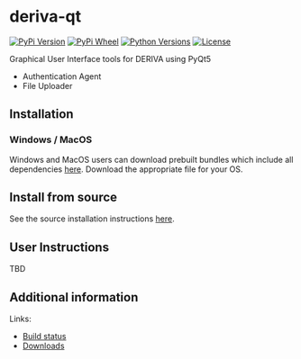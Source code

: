 # deriva-qt
[![PyPi Version](https://img.shields.io/pypi/v/deriva-qt.svg)](https://pypi.python.org/pypi/deriva-qt)
[![PyPi Wheel](https://img.shields.io/pypi/wheel/deriva-qt.svg)](https://pypi.python.org/pypi/deriva-qt)
[![Python Versions](https://img.shields.io/pypi/pyversions/deriva-qt.svg)](https://pypi.python.org/pypi/deriva-qt)
[![License](https://img.shields.io/pypi/l/deriva-qt.svg)](https://www.gnu.org/licenses/gpl-3.0)

Graphical User Interface tools for DERIVA using PyQt5

* Authentication Agent
* File Uploader

## Installation
### Windows / MacOS
Windows and MacOS users can download prebuilt bundles which include all
dependencies [here](https://github.com/informatics-isi-edu/deriva-client-bundle/releases).
Download the appropriate file for your OS.

## Install from source

See the source installation instructions [here](https://github.com/informatics-isi-edu/deriva-client-bundle/blob/master/README.md).


## User Instructions 

TBD


## Additional information
Links:
* [Build status](http://buildbot.isrd.isi.edu/)
* [Downloads](http://buildbot.isrd.isi.edu/~buildbot/deriva-client-bundle/)
